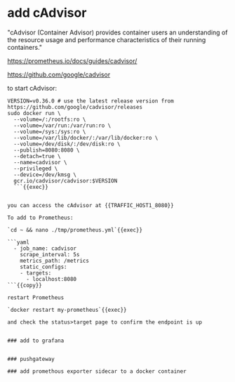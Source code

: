 # add cAdvisor

"cAdvisor (Container Advisor) provides container users an understanding of the resource usage and performance characteristics of their running containers."

https://prometheus.io/docs/guides/cadvisor/

https://github.com/google/cadvisor



to start cAdvisor:

```
VERSION=v0.36.0 # use the latest release version from https://github.com/google/cadvisor/releases
sudo docker run \
  --volume=/:/rootfs:ro \
  --volume=/var/run:/var/run:ro \
  --volume=/sys:/sys:ro \
  --volume=/var/lib/docker/:/var/lib/docker:ro \
  --volume=/dev/disk/:/dev/disk:ro \
  --publish=8080:8080 \
  --detach=true \
  --name=cadvisor \
  --privileged \
  --device=/dev/kmsg \
  gcr.io/cadvisor/cadvisor:$VERSION
  ```{{exec}}


you can access the cAdvisor at {{TRAFFIC_HOST1_8080}}

To add to Prometheus:

`cd ~ && nano ./tmp/prometheus.yml`{{exec}}

```yaml
  - job_name: cadvisor
    scrape_interval: 5s
    metrics_path: /metrics
    static_configs:
    - targets:
      - localhost:8080
```{{copy}}

restart Prometheus

`docker restart my-prometheus`{{exec}}

and check the status>target page to confirm the endpoint is up


### add to grafana


### pushgateway

### add promethous exporter sidecar to a docker container



